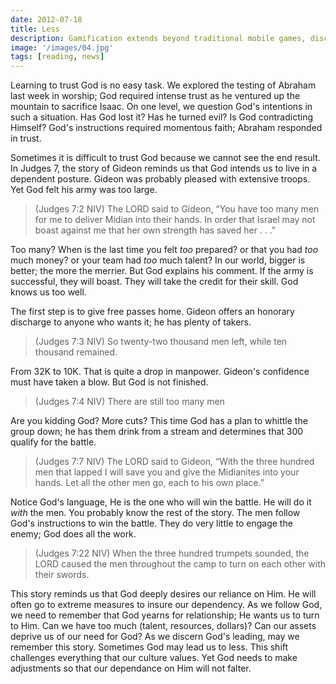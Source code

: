```yaml
---
date: 2012-07-18
title: Less
description: Gamification extends beyond traditional mobile games, discovering innovative strategies to incorporate game-like elements into non-gaming apps for enhanced
image: '/images/04.jpg'
tags: [reading, news]
---
```


Learning to trust God is no easy task. We explored the testing of Abraham last week in worship; God required intense trust as he ventured up the mountain to sacrifice Isaac. On one level, we question God's intentions in such a situation. Has God lost it? Has he turned evil? Is God contradicting Himself? God's instructions required momentous faith; Abraham responded in trust. 



Sometimes it is difficult to trust God because we cannot see the end result. In Judges 7, the story of Gideon reminds us that God intends us to live in a dependent posture. Gideon was probably pleased with extensive troops. Yet God felt his army was too large.

>(Judges 7:2 NIV) The LORD said to Gideon, “You have too many men for me to deliver Midian into their hands. In order that Israel may not boast against me that her own strength has saved her . . ."

Too many? When is the last time you felt *too* prepared? or that you had *too* much money? or your team had *too* much talent? In our world, bigger is better; the more the merrier. But God explains his comment. If the army is successful, they will boast. They will take the credit for their skill. God knows us too well.

The first step is to give free passes home. Gideon offers an honorary discharge to anyone who wants it; he has plenty of takers.

>(Judges 7:3 NIV) So twenty-two thousand men left, while ten thousand remained.

From 32K to 10K. That is quite a drop in manpower. Gideon's confidence must have taken a blow. But God is not finished. 

>(Judges 7:4 NIV) There are still too many men

Are you kidding God? More cuts? This time God has a plan to whittle the group down; he has them drink from a stream and determines that 300 qualify for the battle. 

>(Judges 7:7 NIV) The LORD said to Gideon, “With the three hundred men that lapped I will save you and give the Midianites into your hands. Let all the other men go, each to his own place.”

Notice God's language, He is the one who will win the battle. He will do it *with* the men. You probably know the rest of the story. The men follow God's instructions to win the battle. They do very little to engage the enemy; God does all the work.

>(Judges 7:22 NIV) When the three hundred trumpets sounded, the LORD caused the men throughout the camp to turn on each other with their swords.

This story reminds us that God deeply desires our reliance on Him. He will often go to extreme measures to insure our dependency. As we follow God, we need to remember that God yearns for relationship; He wants us to turn to Him. Can we have too much (talent, resources, dollars)? Can our assets deprive us of our need for God? As we discern God's leading, may we remember this story. Sometimes God may lead us to less. This shift challenges everything that our culture values. Yet God needs to make adjustments so that our dependance on Him will not falter.
